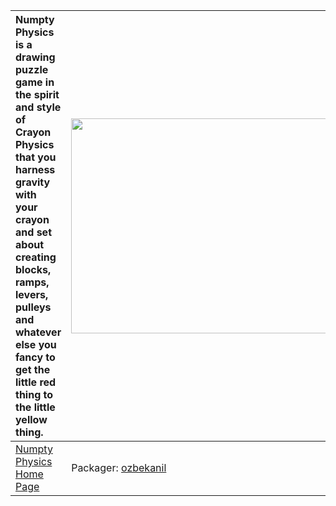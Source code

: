| Numpty Physics is a drawing puzzle game in the spirit and style of Crayon Physics that you harness gravity with your crayon and set about creating blocks, ramps, levers, pulleys and whatever else you fancy to get the little red thing to the little yellow thing. | <a href='http://www.youtube.com/watch?feature=player_embedded&v=h_meXQyPHmw' target='_blank'><img src='http://img.youtube.com/vi/h_meXQyPHmw/0.jpg' width='425' height=344 /></a> |
|:----------------------------------------------------------------------------------------------------------------------------------------------------------------------------------------------------------------------------------------------------------------------|:----------------------------------------------------------------------------------------------------------------------------------------------------------------------------------|
|[Numpty Physics Home Page](http://numptyphysics.garage.maemo.org/)| Packager: [ozbekanil](http://code.google.com/p/happy-kitty/people/detail?u=ozbekanil) |